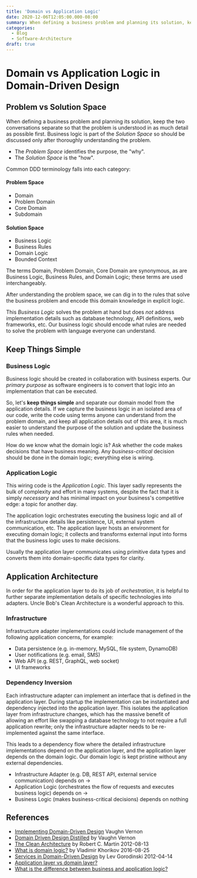 ```yaml
---
title: 'Domain vs Application Logic'
date: 2020-12-06T12:05:00.000-08:00
summary: When defining a business problem and planning its solution, keep the two conversations separate...
categories:
  - Blog
  - Software-Architecture
draft: true
---
```


Domain vs Application Logic in Domain-Driven Design
===================================================

Problem vs Solution Space
-------------------------

When defining a business problem and planning its solution, keep the two conversations separate so that the problem is understood in as much detail as possible first. Business logic is part of the _Solution Space_ so should be discussed only after thoroughly understanding the problem.

*   The _Problem Space_ identifies the purpose, the "why".
*   The _Solution Space_ is the "how".

Common DDD terminology falls into each category:

#### Problem Space
- Domain
- Problem Domain
- Core Domain
- Subdomain

#### Solution Space
- Business Logic
- Business Rules
- Domain Logic
- Bounded Context


The terms Domain, Problem Domain, Core Domain are synonymous, as are Business Logic, Business Rules, and Domain Logic; these terms are used interchangeably.

After understanding the problem space, we can dig in to the rules that solve the business problem and encode this domain knowledge in explicit logic.

This _Business Logic_ solves the problem at hand but does _not_ address implementation details such as database technology, API definitions, web frameworks, etc. Our business logic should encode what rules are needed to solve the problem with language everyone can understand.

Keep Things Simple
------------------

### Business Logic

Business logic should be created in collaboration with business experts. Our _primary purpose_ as software engineers is to convert that logic into an implementation that can be executed.

So, let's **keep things simple** and separate our domain model from the application details. If we capture the business logic in an isolated area of our code, write the code using terms anyone can understand from the problem domain, and keep all application details out of this area, it is much easier to understand the purpose of the solution and update the business rules when needed.

How do we know what the domain logic is? Ask whether the code makes decisions that have business meaning. Any _business-critical_ decision should be done in the domain logic; everything else is wiring.

### Application Logic

This wiring code is the _Application Logic_. This layer sadly represents the bulk of complexity and effort in many systems, despite the fact that it is simply _necessary_ and has minimal impact on your business's competitive edge: a topic for another day.

The application logic orchestrates executing the business logic and all of the infrastructure details like persistence, UI, external system communication, etc. The application layer hosts an environment for executing domain logic; it collects and transforms external input into forms that the business logic uses to make decisions.

Usually the application layer communicates using primitive data types and converts them into domain-specific data types for clarity.

Application Architecture
------------------------

In order for the application layer to do its job of _orchestration_, it is helpful to further separate implementation details of specific technologies into adapters. Uncle Bob's Clean Architecture is a wonderful approach to this.

### Infrastructure

Infrastructure adapter implementations could include management of the following application concerns, for example:

*   Data persistence (e.g. in-memory, MySQL, file system, DynamoDB)
*   User notifications (e.g. email, SMS)
*   Web API (e.g. REST, GraphQL, web socket)
*   UI frameworks

### Dependency Inversion

Each infrastructure adapter can implement an interface that is defined in the application layer. During startup the implementation can be instantiated and dependency injected into the application layer. This isolates the application layer from infrastructure changes, which has the massive benefit of allowing an effort like swapping a database technology to not require a full application rewrite; only the infrastructure adapter needs to be re-implemented against the same interface.

This leads to a dependency flow where the detailed infrastructure implementations depend on the application layer, and the application layer depends on the domain logic. Our domain logic is kept pristine without any external dependencies.

*   Infrastructure Adapter (e.g. DB, REST API, external service communication) depends on ->
*   Application Logic (orchestrates the flow of requests and executes business logic) depends on ->
*   Business Logic (makes business-critical decisions) depends on nothing

References
----------

*   [Implementing Domain-Driven Design](https://www.amazon.com/Implementing-Domain-Driven-Design-Vaughn-Vernon-ebook-dp-B00BCLEBN8/dp/B00BCLEBN8) Vaughn Vernon
*   [Domain Driven Design Distilled](https://www.amazon.com/Domain-Driven-Design-Distilled-Vaughn-Vernon/dp/0134434420) by Vaughn Vernon
*   [The Clean Architecture](https://blog.cleancoder.com/uncle-bob/2012/08/13/the-clean-architecture.html) by Robert C. Martin 2012-08-13
*   [What is domain logic?](https://enterprisecraftsmanship.com/posts/what-is-domain-logic/) by Vladimir Khorikov 2016-08-25
*   [Services in Domain-Driven Design](http://gorodinski.com/blog/2012/04/14/services-in-domain-driven-design-ddd/) by Lev Gorodinski 2012-04-14
*   [Application layer vs domain layer?](https://softwareengineering.stackexchange.com/questions/140999/application-layer-vs-domain-layer)
*   [What is the difference between business and application logic?](https://softwareengineering.stackexchange.com/questions/293885/what-is-the-difference-between-business-and-application-logic)
